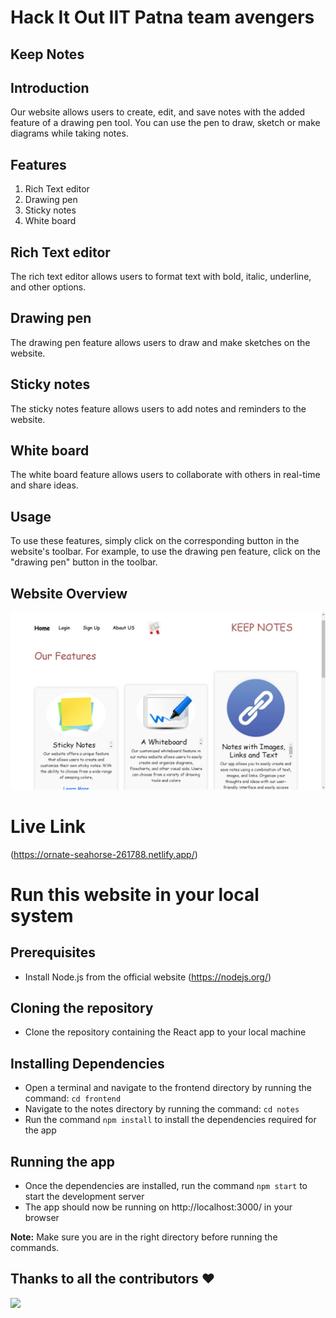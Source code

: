 # Hack It Out IIT Patna team avengers
## Keep Notes 


## Introduction
Our website allows users to create, edit, and save notes with the added feature of a drawing pen tool. You can use the pen to draw, sketch or make diagrams while taking notes.


## Features
1. Rich Text editor
2. Drawing pen
3. Sticky notes
4. White board

## Rich Text editor
The rich text editor allows users to format text with bold, italic, underline, and other options. 

## Drawing pen
The drawing pen feature allows users to draw and make sketches on the website.

## Sticky notes
The sticky notes feature allows users to add notes and reminders to the website.

## White board
The white board feature allows users to collaborate with others in real-time and share ideas.

## Usage
To use these features, simply click on the corresponding button in the website's toolbar. For example, to use the drawing pen feature, click on the "drawing pen" button in the toolbar.



## Website Overview

![alt text](https://github.com/immortalAbdul01/HackItOutIItPatna-team-avengers/blob/master/frontend/notes/src/images/ov.png?raw=true)

# Live Link
 (https://ornate-seahorse-261788.netlify.app/)

# Run this website in your local system

## Prerequisites
- Install Node.js from the official website (https://nodejs.org/)

## Cloning the repository
- Clone the repository containing the React app to your local machine

## Installing Dependencies
- Open a terminal and navigate to the frontend directory by running the command: `cd frontend`
- Navigate to the notes directory by running the command: `cd notes`
- Run the command `npm install` to install the dependencies required for the app

## Running the app
- Once the dependencies are installed, run the command `npm start` to start the development server
- The app should now be running on http://localhost:3000/ in your browser

**Note:** Make sure you are in the right directory before running the commands.


## Thanks to all the contributors ❤️
<a href = "https://github.com/immortalAbdul01/HackItOutIItPatna-team-avengers/contributors">
  <img src = "https://contrib.rocks/image?repo=immortalAbdul01/HackItOutIItPatna-team-avengers"/>
</a>
